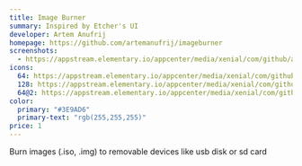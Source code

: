 ```yaml
---
title: Image Burner
summary: Inspired by Etcher's UI
developer: Artem Anufrij
homepage: https://github.com/artemanufrij/imageburner
screenshots:
  - https://appstream.elementary.io/appcenter/media/xenial/com/github/artemanufrij.imageburner.desktop/BF28E79F98237A085E6ECB2E63B2B32F/screenshots/image-1_orig.png
icons:
  64: https://appstream.elementary.io/appcenter/media/xenial/com/github/artemanufrij.imageburner.desktop/BF28E79F98237A085E6ECB2E63B2B32F/icons/64x64/com.github.artemanufrij.imageburner_com.github.artemanufrij.imageburner.png
  128: https://appstream.elementary.io/appcenter/media/xenial/com/github/artemanufrij.imageburner.desktop/BF28E79F98237A085E6ECB2E63B2B32F/icons/128x128/com.github.artemanufrij.imageburner_com.github.artemanufrij.imageburner.png
  64@2: https://appstream.elementary.io/appcenter/media/xenial/com/github/artemanufrij.imageburner.desktop/BF28E79F98237A085E6ECB2E63B2B32F/icons/64x64@2/com.github.artemanufrij.imageburner_com.github.artemanufrij.imageburner.png
color:
  primary: "#3E9AD6"
  primary-text: "rgb(255,255,255)"
price: 1
---
```


<p>Burn images (.iso, .img) to removable devices like usb disk or sd card</p>
